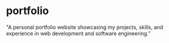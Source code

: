 # portfolio
"A personal portfolio website showcasing my projects, skills, and experience in web development and software engineering."
